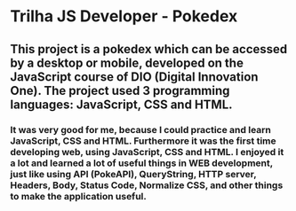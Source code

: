 # Trilha JS Developer - Pokedex

## This project is a pokedex which can be accessed by a desktop or mobile, developed on the JavaScript course of DIO (Digital Innovation One). The project used 3 programming languages: JavaScript, CSS and HTML. 

### It was very good for me, because I could practice and learn JavaScript, CSS and HTML. Furthermore it was the first time developing web, using JavaScript, CSS and HTML. I enjoyed it a lot and learned a lot of useful things in WEB development, just like using API (PokeAPI), QueryString, HTTP server, Headers, Body, Status Code, Normalize CSS, and other things to make the application useful.
